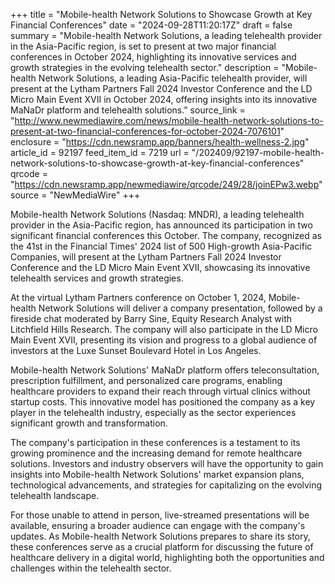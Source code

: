 +++
title = "Mobile-health Network Solutions to Showcase Growth at Key Financial Conferences"
date = "2024-09-28T11:20:17Z"
draft = false
summary = "Mobile-health Network Solutions, a leading telehealth provider in the Asia-Pacific region, is set to present at two major financial conferences in October 2024, highlighting its innovative services and growth strategies in the evolving telehealth sector."
description = "Mobile-health Network Solutions, a leading Asia-Pacific telehealth provider, will present at the Lytham Partners Fall 2024 Investor Conference and the LD Micro Main Event XVII in October 2024, offering insights into its innovative MaNaDr platform and telehealth solutions."
source_link = "http://www.newmediawire.com/news/mobile-health-network-solutions-to-present-at-two-financial-conferences-for-october-2024-7076101"
enclosure = "https://cdn.newsramp.app/banners/health-wellness-2.jpg"
article_id = 92197
feed_item_id = 7219
url = "/202409/92197-mobile-health-network-solutions-to-showcase-growth-at-key-financial-conferences"
qrcode = "https://cdn.newsramp.app/newmediawire/qrcode/249/28/joinEPw3.webp"
source = "NewMediaWire"
+++

<p>Mobile-health Network Solutions (Nasdaq: MNDR), a leading telehealth provider in the Asia-Pacific region, has announced its participation in two significant financial conferences this October. The company, recognized as the 41st in the Financial Times' 2024 list of 500 High-growth Asia-Pacific Companies, will present at the Lytham Partners Fall 2024 Investor Conference and the LD Micro Main Event XVII, showcasing its innovative telehealth services and growth strategies.</p><p>At the virtual Lytham Partners conference on October 1, 2024, Mobile-health Network Solutions will deliver a company presentation, followed by a fireside chat moderated by Barry Sine, Equity Research Analyst with Litchfield Hills Research. The company will also participate in the LD Micro Main Event XVII, presenting its vision and progress to a global audience of investors at the Luxe Sunset Boulevard Hotel in Los Angeles.</p><p>Mobile-health Network Solutions' MaNaDr platform offers teleconsultation, prescription fulfillment, and personalized care programs, enabling healthcare providers to expand their reach through virtual clinics without startup costs. This innovative model has positioned the company as a key player in the telehealth industry, especially as the sector experiences significant growth and transformation.</p><p>The company's participation in these conferences is a testament to its growing prominence and the increasing demand for remote healthcare solutions. Investors and industry observers will have the opportunity to gain insights into Mobile-health Network Solutions' market expansion plans, technological advancements, and strategies for capitalizing on the evolving telehealth landscape.</p><p>For those unable to attend in person, live-streamed presentations will be available, ensuring a broader audience can engage with the company's updates. As Mobile-health Network Solutions prepares to share its story, these conferences serve as a crucial platform for discussing the future of healthcare delivery in a digital world, highlighting both the opportunities and challenges within the telehealth sector.</p>